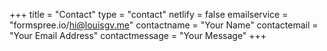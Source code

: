 +++
title = "Contact"
type = "contact"
netlify = false
emailservice = "formspree.io/hi@louisgv.me"
contactname = "Your Name"
contactemail = "Your Email Address"
contactmessage = "Your Message"
+++
